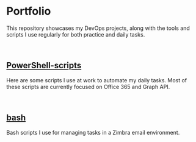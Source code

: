 # Portfolio

This repository showcases my DevOps projects, along with the tools and scripts I use regularly for both practice and daily tasks.

<br/>

## [PowerShell-scripts](./powershell-scripts/README.MD)

Here are some scripts I use at work to automate my daily tasks. Most of these scripts are currently focused on Office 365 and Graph API.

<br/>

## [bash](./bash/README.MD)

Bash scripts I use for managing tasks in a Zimbra email environment.
